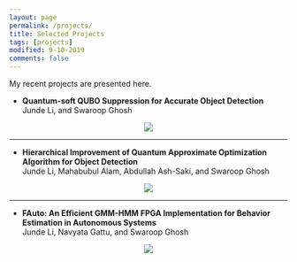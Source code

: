```yaml
---
layout: page
permalink: /projects/
title: Selected Projects
tags: [projects]
modified: 9-10-2019
comments: false
---
```


My recent projects are presented here.

* **Quantum-soft QUBO Suppression for Accurate Object Detection**<br />
          Junde Li, and Swaroop Ghosh<br />
 <p align="center" ><img src="{{ site.url }}/img/eccv-qsqs.png"></p>
 
 ------------------
 
* **Hierarchical Improvement of Quantum Approximate Optimization Algorithm for Object Detection**<br />
          Junde Li, Mahabubul Alam, Abdullah Ash-Saki, and Swaroop Ghosh<br />
 <p align="center" ><img src="{{ site.url }}/img/isqed-qubo.png"></p>

------------------

* **FAuto: An Efficient GMM-HMM FPGA Implementation for Behavior Estimation in Autonomous Systems**<br />
          Junde Li, Navyata Gattu, and Swaroop Ghosh<br />

<p align="center" ><img src="{{ site.url }}/img/toades-pipeline.png"></p>

